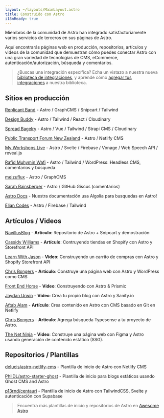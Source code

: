```yaml
---
layout: ~/layouts/MainLayout.astro
title: Construido con Astro
i18nReady: true
---
```


Miembros de la comunidad de Astro han integrado satisfactoriamente varios
servicios de terceros en sus páginas de Astro.

Aquí encontrarás páginas web en producción, repositorios, artículos y videos de
la comunidad que demuestran cómo puedes conectar Astro con una gran variedad de
tecnologías de CMS, eCommerce, autenticación/autorización, búsqueda y
comentarios.

> ¿Buscas una integración específica? Echa un vistazo a nuestra nueva
> [biblioteca de integraciones](https://astro.build/integrations), y aprende
> cómo
> [agregar tus integraciones](/es/guides/publish-to-npm/#biblioteca-de-integraciones)
> a nuestra biblioteca.

## Sitios en producción

[Replicant Band](https://replicant.band) - Astro / GraphCMS / Snipcart /
Tailwind

[Design Buddy](https://design-buddy.netlify.app) - Astro / Tailwind / React /
Cloudinary

[Spread Bagelry](https://spreadbagelry.com) - Astro / Vue / Tailwind / Strapi
CMS / Cloudinary

[Public Transport Forum New Zealand](https://publictransportforum.nz/articles) -
Astro / Netlify CMS

[My Workshops Live](https://myworkshops.live) - Astro / Svelte / Firebase /
Vonage / Web Speech API / reveal.js

[Rafid Muhymin Wafi](https://softhardsystem.com/) - Astro / Tailwind /
WordPress: Headless CMS, comentarios y búsqueda

[meizuflux](https://meizuflux.com) - Astro / GraphCMS

[Sarah Rainsberger](https://www.rainsberger.ca/) - Astro / GitHub Giscus
(comentarios)

[Astro Docs](https://github.com/withastro/docs) - Nuestra documentación usa
Algolia para busquedas en Astro!

[Elian Codes](https://www.elian.codes/) - Astro / Firebase / Tailwind

## Artículos / Videos

[NavillusBlog](https://navillus.dev/blog/astro-plus-snipcart) - **Artículo**:
Repositorio de Astro + Snipcart y demostración

[Cassidy Williams](https://www.netlify.com/blog/2021/07/23/build-a-modern-shopping-site-with-astro-and-serverless-functions/) -
**Artículo**: Contruyendo tiendas en Shopify con Astro y Storefront API

[Learn With Jason](https://youtube.com/watch?v=FJOJmKFngLI) - **Video**:
Construyendo un carrito de compras con Astro y Shopify Storefront API

[Chris Bongers](https://blog.openreplay.com/building-an-astro-website-with-wordpress-as-a-headless-cms) -
**Artículo**: Construye una página web con Astro y WordPress como CMS

[Front End Horse](https://www.youtube.com/watch?v=qFUfuDSLdxM) - **Video**:
Construyendo con Astro & Prismic

[Jaydan Urwin](https://www.youtube.com/watch?v=-jAWLTfsSQw) - **Video**: Crea tu
propio blog con Astro y Sanity.io

[Aftab Alam](https://aalam.vercel.app/blog/astro-and-git-cms-netlify) -
**Artículo**: Crea contenido en Astro con CMS basado en Git en Netlify

[Chris Bongers](https://aviyel.com/post/1006/adding-typesense-search-to-an-astro-static-generated-website) -
**Artículo**: Agrega búsqueda Typesense a tu proyecto de Astro.

[The Net Ninja](https://www.youtube.com/playlist?list=PL4cUxeGkcC9hZm9NYpd4G-jhoeEk0ls--) -
**Video**: Construye una página web con Figma y Astro usando generación de
contenido estático (SSG).

## Repositorios / Plantillas

[delucis/astro-netlify-cms](https://github.com/delucis/astro-netlify-cms/) -
Plantilla de inicio de Astro con Netlify CMS

[PhilDL/astro-starter-ghost](https://github.com/PhilDL/astro-starter-ghost) -
Plantilla de inicio para blogs estáticos usando Ghost CMS and Astro

[p13rnd/centauri](https://github.com/p13rnd/centauri) - Plantilla de inicio de
Astro con TailwindCSS, Svelte y autenticación con Supabase

> Encuentra más plantillas de inicio y repositorios de Astro en
> [Awesome Astro](https://github.com/one-aalam/awesome-astro#%E2%84%B9%EF%B8%8F-repositoriesstarter-kitscomponents)
